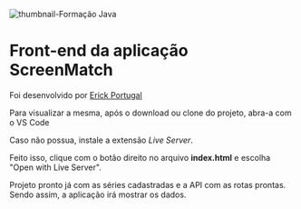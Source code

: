![thumbnail-Formação Java](https://github.com/jacqueline-oliveira/3356-java-web-front/assets/66698429/7bd89d79-1385-4f62-adea-d4a27e79f728)

# Front-end da aplicação ScreenMatch

Foi desenvolvido por [Erick Portugal](https://github.com/Erick005)

Para visualizar a mesma, após o download ou clone do projeto, abra-a com o VS Code

Caso não possua, instale a extensão *Live Server*.

Feito isso, clique com o botão direito no arquivo **index.html** e escolha "Open with Live Server".

Projeto pronto já com as séries cadastradas e a API com as rotas prontas. Sendo assim, a aplicação irá mostrar os dados.

